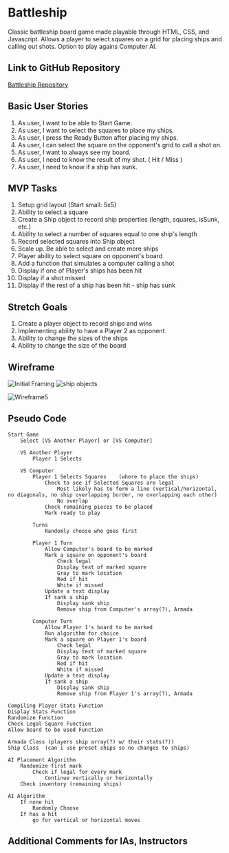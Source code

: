 # Battleship

Classic battleship board game made playable through HTML, CSS, and Javascript. Allows a player to select squares on a grid for placing ships and calling out shots. Option to play agains Computer AI.

## Link to GitHub Repository
[Battleship Repository](https://github.com/mdechavez5/Battleship)

## Basic User Stories
1. As user, I want to be able to Start Game.
2. As user, I want to select the squares to place my ships.
3. As user, I press the Ready Button after placing my ships.
4. As user, I can select the square on the opponent's grid to call a shot on.
5. As user, I want to always see my board.
6. As user, I need to know the result of my shot. ( Hit / Miss )
7. As user, I need to know if a ship has sunk.

## MVP Tasks
1. Setup grid layout (Start small: 5x5)
2. Ability to select a square
3. Create a Ship object to record ship properties (length, squares, isSunk, etc.)
4. Ability to select a number of squares equal to one ship's length
5. Record selected squares into Ship object
6. Scale up. Be able to select and create more ships
7. Player ability to select square on opponent's board
8. Add a function that simulates a computer calling a shot
9. Display if one of Player's ships has been hit
10. Display if a shot missed
11. Display if the rest of a ship has been hit - ship has sunk

## Stretch Goals
1. Create a player object to record ships and wins
2. Implementing ability to have a Player 2 as opponent
3. Ability to change the sizes of the ships
4. Ability to change the size of the board

## Wireframe
![Initial Framing](https://user-images.githubusercontent.com/101363667/162599006-203e84f3-87ff-46f1-aceb-65c25cbf5eaf.png)
![ship objects](https://user-images.githubusercontent.com/101363667/162599008-c96eb15d-11c9-471b-9afa-cddbb2815efc.png)

![Wireframe5](https://user-images.githubusercontent.com/101363667/162039194-ed1ab30e-7bfa-4a37-b2e4-98538ac1f791.png)

## Pseudo Code
```
Start Game
    Select [VS Another Player] or [VS Computer]
    
    VS Another Player
        Player 1 Selects

    VS Computer
        Player 1 Selects Squares    (where to place the ships)
            Check to see if Selected Squares are legal  
                Most likely has to form a line (vertical/horizontal, no diagonals, no ship overlapping border, no overlapping each other)
                No overlap
            Check remaining pieces to be placed
            Mark ready to play
        
        Turns
            Randomly choose who goes first
        
        Player 1 Turn
            Allow Computer's board to be marked
            Mark a square on opponent's board
                Check legal
                Display text of marked square
                Gray to mark location 
                Red if hit
                White if missed
            Update a text display
            If sank a ship
                Display sank ship
                Remove ship from Computer's array(?), Armada

        Computer Turn
            Allow Player 1's board to be marked
            Run algorithm for choice
            Mark a square on Player 1's board
                Check legal
                Display text of marked square
                Gray to mark location
                Red if hit
                White if missed
            Update a text display
            If sank a ship
                Display sank ship
                Remove ship from Player 1's array(?), Armada
```
```
Compiling Player Stats Function
Display Stats Function
Randomize Function
Check Legal Square Function
Allow board to be used Function

Armada Class (players ship array(?) w/ their stats(?))
Ship Class  (can i use preset ships so no changes to ships) 

AI Placement Algorithm
    Randomize first mark
        Check if legal for every mark
            Continue vertically or horizontally
    Check inventory (remaining ships)

AI Algorithm
    If none hit
        Randomly Choose
    If has a hit
        go for vertical or horizontal moves
```

## Additional Comments for IAs, Instructors
